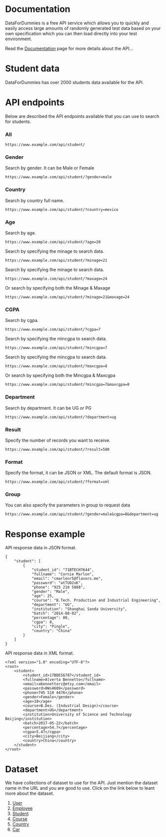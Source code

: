 # Documentation

DataForDummies is a free API service which allows you to quickly and easily access large amounts of randomly generated test data based on your own specification which you can then load directly into your test environment.

Read the [Documentation](./) page for more details about the API...

# Student data

DataForDummies has over 2000 students data available for the API.

# API endpoints

Below are described the API endpoints available that you can use to search for students.

### All

`https://www.example.com/api/student/`

### Gender

Search by gender. It can be Male or Female

`https://www.example.com/api/student/?gender=male`

### Country

Search by country full name.

`https://www.example.com/api/student/?country=mexico`

### Age

Search by age.

`https://www.example.com/api/student/?age=20`

Search by specifying the minage to search data.

`https://www.example.com/api/student/?minage=21`

Search by specifying the minage to search data.

`https://www.example.com/api/student/?maxage=24`

Or search by specifying both the Minage & Maxage

`https://www.example.com/api/student/?minage=21&maxage=24`

### CGPA

Search by cgpa.

`https://www.example.com/api/student/?cgpa=7`

Search by specifying the mincgpa to search data.

`https://www.example.com/api/student/?mincgpa=7`

Search by specifying the mincgpa to search data.

`https://www.example.com/api/student/?maxcgpa=8`

Or search by specifying both the Mincgpa & Maxcgpa

`https://www.example.com/api/student/?mincgpa=7&maxcgpa=8`

### Department

Search by department. It can be UG or PG

`https://www.example.com/api/student/?department=ug`

### Result

Specify the number of records you want to receive.

`https://www.example.com/api/student/?result=500`

### Format

Specify the format, it can be JSON or XML. The default format is JSON.

`https://www.example.com/api/student/?format=xml`

### Group

You can also specify the parameters in group to request data

`https://www.example.com/api/student/?gender=male&cgpa=8&department=ug`

# Response example

API response data in JSON format.

```
{
    "student": [
        {
            "student_id": "71BTECH7644",
            "fullname": "Cornie Marlon",
            "email": "cmarlonr5@flavors.me",
            "password": "atTUO2xK",
            "phone": "925 218 5888",
            "gender": "Male",
            "age": 25,
            "course": "B.Tech. Production and Industrial Engineering",
            "department": "UG",
            "institution": "Shanghai Sanda University",
            "batch": "2014-08-02",
            "percentage": 80,
            "cgpa": 8,
            "city": "Pingle",
            "country": "China"
        }
    ]
}
```

API response data in XML format.

```
<?xml version="1.0" encoding="UTF-8"?>
<root>
    <student>
        <student_id>17BDES6787</student_id>
        <fullname>Alverta Bennetto</fullname>
        <email>abennettorc@etsy.com</email>
        <password>0Ws4609</password>
        <phone>745 510 4476</phone>
        <gender>Female</gender>
        <age>18</age>
        <course>B.Des. (Industrial Design)</course>
        <department>UG</department>
        <institution>University of Science and Technology Beijing</institution>
        <batch>2017-05-22</batch>
        <percentage>54.7</percentage>
        <cgpa>5.47</cgpa>
        <city>Beijiang</city>
        <country>China</country>
    </student>
</root>
```

# Dataset

We have collections of dataset to use for the API. Just mention the dataset name in the URL and you are good to use. Click on the link below to leant more about the dataset.

1. [User](user)
2. [Employee](employee)
3. [Student](student)
4. [Course](course)
5. [Country](country)
6. [Car](car)

